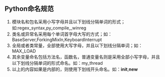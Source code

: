 ## Python命名规范
1.  模块名和包名采用小写字母并且以下划线分隔单词的形式；如:regex_syntax,py_compile,_winreg
2. 类名或异常名采用每个单词首字母大写的方式；如：BaseServer,ForkingMixIn,KeyboardInterrupt
3. 全局或者类常量，全部使用大写字母，并且以下划线分隔单词；如：MAX_LOAD
4. 其余变量命名包括方法名，函数名，普通变量名则是采用全部小写字母，并且以下划线分隔单词的形式命名。如：my_thread
5. 以上的内容如果是内部的，则使用下划线开头命名。如：__init__,__new__